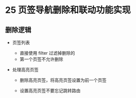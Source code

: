 # 25 页签导航删除和联动功能实现

## 删除逻辑

- 页签列表
  - 直接使用 filter 过滤掉删除的
  - 第一个页签不允许删除
- 处理高亮页签

  - 删除高亮页签，将高亮页签设置为前一个页签

  - 设置高亮页签不要忘记跳转路由
